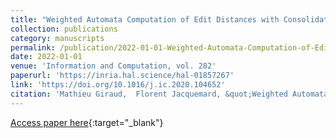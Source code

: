```yaml
---
title: "Weighted Automata Computation of Edit Distances with Consolidations and Fragmentations"
collection: publications
category: manuscripts
permalink: /publication/2022-01-01-Weighted-Automata-Computation-of-Edit-Distances-with-Consolidations-and-Fragmentations
date: 2022-01-01
venue: 'Information and Computation, vol. 282'
paperurl: 'https://inria.hal.science/hal-01857267'
link: 'https://doi.org/10.1016/j.ic.2020.104652'
citation: 'Mathieu Giraud,  Florent Jacquemard, &quot;Weighted Automata Computation of Edit Distances with Consolidations and Fragmentations.&quot; Information and Computation, vol. 282, 2022.'
---
```

[Access paper here](https://doi.org/10.1016/j.ic.2020.104652){:target="_blank"}
